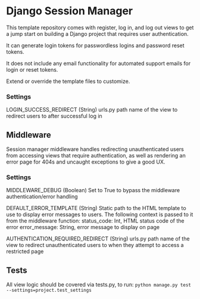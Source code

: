# Django Session Manager
This template repository comes with register, log in,
and log out views to get a jump start on building a 
Django project that requires user authentication.

It can generate login tokens for passwordless logins 
and password reset tokens. 

It does not include any email functionality for automated
support emails for login or reset tokens.

Extend or override the template files to customize.

### Settings
LOGIN_SUCCESS_REDIRECT (String)
urls.py path name of the view to redirect users to after
successful log in


## Middleware
Session manager middleware handles redirecting
unauthenticated users from accessing views that require
authentication, as well as rendering an error page for 
404s and uncaught exceptions to give a good UX.

### Settings
MIDDLEWARE_DEBUG (Boolean)
Set to True to bypass the middleware authentication/error 
handling

DEFAULT_ERROR_TEMPLATE (String)
Static path to the HTML template to use to display error
messages to users. The following context is passed to it 
from the middleware function:
status_code: Int, HTML status code of the error
error_message: String, error message to display on page

AUTHENTICATION_REQUIRED_REDIRECT (String)
urls.py path name of the view to redirect unauthenticated
users to when they attempt to access a restricted page

## Tests

All view logic should be covered via tests.py, to run:
`python manage.py test --settings=project.test_settings`
